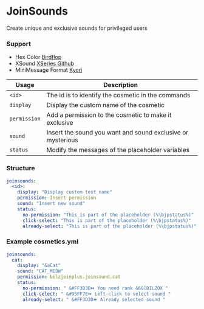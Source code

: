# JoinSounds
Create unique and exclusive sounds for privileged users

### Support
- Hex Color [Birdflop](https://www.birdflop.com/resources/rgb/)
- XSound [XSeries Github](https://github.com/CryptoMorin/XSeries/blob/master/core/src/main/java/com/cryptomorin/xseries/XSound.java)
- MiniMessage Format [Kyori](https://docs.advntr.dev/minimessage/format)

| Usage        | Description                                                  |
|--------------|--------------------------------------------------------------|
| `<id>`       | The id is to identify the cosmetic in the commands           |
| `display`    | Display the custom name of the cosmetic                      |
| `permission` | Add a permission to the cosmetic to make it exclusive        |
| `sound`      | Insert the sound you want and sound exclusive or mysterious  |
| `status`     | Modify the messages of the placeholder variables             |

### Structure
```yaml
joinsounds:
  <id>:
    display: "Display custom text name"
    permission: Insert permission
    sound: "Insert new sound"
    status:
      no-permission: "This is part of the placeholder (%\bjpstatus%)"
      click-select: "This is part of the placeholder (%\bjpstatus%)"
      already-select: "This is part of the placeholder (%\bjpstatus%)"
```

### Example cosmetics.yml
```yaml
joinsounds:
  cat:
    display: "&aCat"
    sound: "CAT_MEOW"
    permission: bilzjoinplus.joinsound.cat
    status:
      no-permission: " &#FF3D3D⏩ You need rank &6&lBILZOX "
      click-select: " &#95FF7E⏩ Left-click to select sound "
      already-select: " &#FF3D3D⏩ Already selected sound "
```